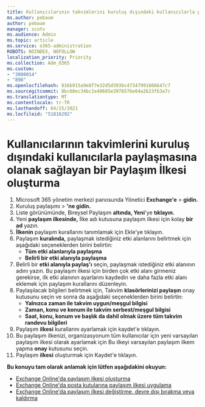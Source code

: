 ```yaml
---
title: Kullanıcılarının takvimlerini kuruluş dışındaki kullanıcılarla paylaşmasına olanak sağlayan bir Paylaşım İlkesi oluşturma
ms.author: pebaum
author: pebaum
manager: scotv
ms.audience: Admin
ms.topic: article
ms.service: o365-administration
ROBOTS: NOINDEX, NOFOLLOW
localization_priority: Priority
ms.collection: Adm_O365
ms.custom:
- "3800014"
- "898"
ms.openlocfilehash: 016b915a9e8f7e32d5d393bc47347991866647c7
ms.sourcegitcommit: 8bc60ec34bc1e40685e3976576e04a2623f63a7c
ms.translationtype: MT
ms.contentlocale: tr-TR
ms.lasthandoff: 04/15/2021
ms.locfileid: "51816292"
---
```

# <a name="create-a-sharing-policy-to-allow-your-users-to-share-their-calendar-with-people-outside-your-organization"></a>Kullanıcılarının takvimlerini kuruluş dışındaki kullanıcılarla paylaşmasına olanak sağlayan bir Paylaşım İlkesi oluşturma

1. Microsoft 365 yönetim merkezi panosunda Yönetici **Exchange'e**  >  **gidin.**
2. Kuruluş paylaşımı  >  **'ne gidin.**
3. Liste görünümünde, Bireysel Paylaşım **altında, Yeni**'ye **tıklayın.**
4. Yeni **paylaşım ilkesinde,** İlke adı kutusuna paylaşım ilkesi için kolay **bir ad** yazın.
5. **İlkenin** paylaşım kurallarını tanımlamak için Ekle'ye tıklayın.
6. Paylaşım **kuralında,** paylaşmak istediğiniz etki alanlarını belirtmek için aşağıdaki seçeneklerden birini belirtin:
    - **Tüm etki alanlarıyla paylaşma**
    - **Belirli bir etki alanıyla paylaşma**
8. Belirli bir **etki alanıyla paylaş'ı** seçin, paylaşmak istediğiniz etki alanının adını yazın. Bu paylaşım ilkesi için birden çok etki alanı girmeniz gerekirse, ilk etki alanının ayarlarını kaydedin ve daha fazla etki alanı eklemek için paylaşım kurallarını düzenleyin.
9. Paylaşılacak bilgileri belirtmek için, Takvim **klasörlerinizi paylaşın** onay kutusunu seçin ve sonra da aşağıdaki seçeneklerden birini belirtin:
    - **Yalnızca zaman ile takvim uygun/meşgul bilgisi**
    - **Zaman, konu ve konum ile takvim serbest/meşgul bilgisi**
    - **Saat, konu, konum ve başlık da dahil olmak üzere tüm takvim randevu bilgileri**
11. Paylaşım **ilkesi** kurallarını ayarlamak için kaydet'e tıklayın.
12. Bu paylaşım ilkenizi, organizasyonum tüm kullanıcılar için yeni varsayılan paylaşım ilkesi olarak ayarlamak için Bu ilkeyi varsayılan paylaşım ilkem yapma **onay** kutusunu seçin.
13. Paylaşım **ilkesi** oluşturmak için Kaydet'e tıklayın.  

**Bu konuyu tam olarak anlamak için lütfen aşağıdakini okuyun:**

- [Exchange Online'da paylaşım ilkesi oluşturma](https://docs.microsoft.com/exchange/sharing/sharing-policies/create-a-sharing-policy)
- [Exchange Online'da posta kutularına paylaşım ilkesi uygulama](https://docs.microsoft.com/exchange/sharing/sharing-policies/apply-a-sharing-policy)
- [Exchange Online'da paylaşım ilkesi değiştirme, devre dışı bırakma veya kaldırma](https://docs.microsoft.com/exchange/sharing/sharing-policies/modify-a-sharing-policy)